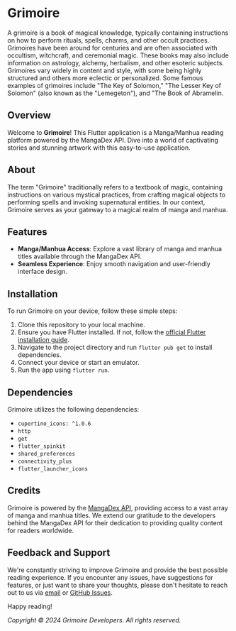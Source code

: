 # Grimoire

A grimoire is a book of magical knowledge, typically containing instructions on how to perform rituals, spells, charms, and other occult practices. Grimoires have been around for centuries and are often associated with occultism, witchcraft, and ceremonial magic. These books may also include information on astrology, alchemy, herbalism, and other esoteric subjects. Grimoires vary widely in content and style, with some being highly structured and others more eclectic or personalized. Some famous examples of grimoires include "The Key of Solomon," "The Lesser Key of Solomon" (also known as the "Lemegeton"), and "The Book of Abramelin.


## Overview
Welcome to **Grimoire**! This Flutter application is a Manga/Manhua reading platform powered by the MangaDex API. Dive into a world of captivating stories and stunning artwork with this easy-to-use application.

## About
The term "Grimoire" traditionally refers to a textbook of magic, containing instructions on various mystical practices, from crafting magical objects to performing spells and invoking supernatural entities. In our context, Grimoire serves as your gateway to a magical realm of manga and manhua.

## Features
- **Manga/Manhua Access**: Explore a vast library of manga and manhua titles available through the MangaDex API.
- **Seamless Experience**: Enjoy smooth navigation and user-friendly interface design.

## Installation
To run Grimoire on your device, follow these simple steps:

1. Clone this repository to your local machine.
2. Ensure you have Flutter installed. If not, follow the [official Flutter installation guide](https://flutter.dev/docs/get-started/install).
3. Navigate to the project directory and run `flutter pub get` to install dependencies.
4. Connect your device or start an emulator.
5. Run the app using `flutter run`.

## Dependencies
Grimoire utilizes the following dependencies:

- `cupertino_icons: ^1.0.6`
- `http`
- `get`
- `flutter_spinkit`
- `shared_preferences`
- `connectivity_plus`
- `flutter_launcher_icons`

## Credits
Grimoire is powered by the [MangaDex API](https://api.mangadex.org/docs/), providing access to a vast array of manga and manhua titles. We extend our gratitude to the developers behind the MangaDex API for their dedication to providing quality content for readers worldwide.

## Feedback and Support
We're constantly striving to improve Grimoire and provide the best possible reading experience. If you encounter any issues, have suggestions for features, or just want to share your thoughts, please don't hesitate to reach out to us via [email](mailto:contact@grimoireapp.com) or [GitHub Issues](https://github.com/yourusername/grimoire/issues).

Happy reading!

*Copyright © 2024 Grimoire Developers. All rights reserved.*

